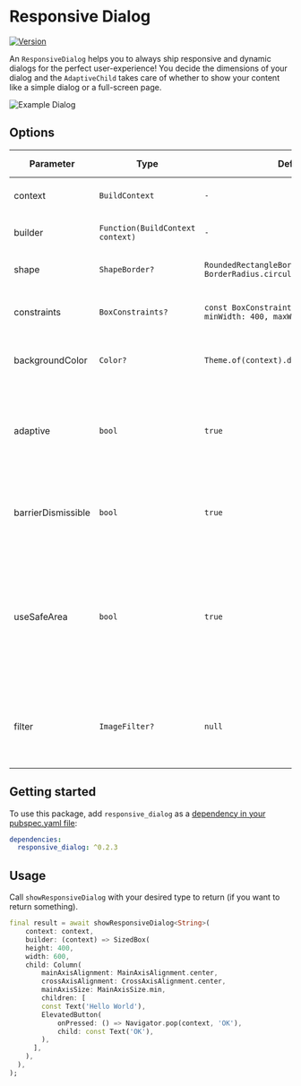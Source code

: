 # Responsive Dialog

[![Version](https://img.shields.io/pub/v/responsive_dialog.svg)](https://pub.dev/packages/responsive_dialog)

An `ResponsiveDialog` helps you to always ship responsive and dynamic dialogs for the perfect user-experience! You decide the dimensions of your dialog and the `AdaptiveChild` takes care of whether to show your content like a simple dialog or a full-screen page.

![Example Dialog](https://github.com/applogik/responsive_dialog/blob/main/assets/example.gif)

## Options

| __Parameter__           | __Type__           | __Default__ | __Short description__                |
| ----------------------- | ------------------ | ----------- | ------------------------------------- |
| context | `BuildContext`     | `-`         | Required due to `showDialog`'s base. |
| builder | `Function(BuildContext context)`     | `-`         | Required to build your child. |
| shape | `ShapeBorder?`     | `RoundedRectangleBorder(borderRadius: BorderRadius.circular(5.0))`         | The desired shape of your dialog. |
| constraints | `BoxConstraints?`     | `const BoxConstraints(maxHeight: 600, minWidth: 400, maxWidth: 720)`         | The max and min dimensions of your dialog. |
| backgroundColor | `Color?`     | `Theme.of(context).dialogBackgroundColor`         | The main background color of your dialog. |
| adaptive | `bool`     | `true`         | If adaptiveness should be applied. If not it only shows your content inside of an `AlertDialog`. |
| barrierDismissible | `bool`     | `true`         | Whether users can dismiss your dialog by tapping outside the dialog. |
| useSafeArea | `bool`     | `true`         | If `true` your whole dialog recognizes safe areas (could also lead to undesired layouts! Better use your own safe area widget inside your child!). |
| filter | `ImageFilter?`     | `null`         | If you want to add a desired BackdropFilter, you can pass here your `ImageFilter` to do so. |

## Getting started

To use this package, add `responsive_dialog` as a [dependency in your pubspec.yaml file](https://flutter.io/platform-plugins/):

```yaml
dependencies:
  responsive_dialog: ^0.2.3
```

## Usage

Call `showResponsiveDialog` with your desired type to return (if you want to return something).

```dart
final result = await showResponsiveDialog<String>(
    context: context,
    builder: (context) => SizedBox(
    height: 400,
    width: 600,
    child: Column(
        mainAxisAlignment: MainAxisAlignment.center,
        crossAxisAlignment: CrossAxisAlignment.center,
        mainAxisSize: MainAxisSize.min,
        children: [
        const Text('Hello World'),
        ElevatedButton(
            onPressed: () => Navigator.pop(context, 'OK'),
            child: const Text('OK'),
        ),
      ],
    ),
  ),
);
```
